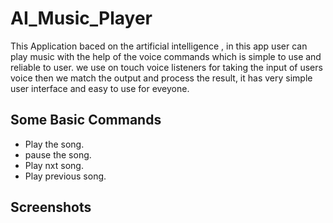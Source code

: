 # AI_Music_Player

This Application baced on the artificial intelligence , in this app user can play music with the help of the voice commands which is simple to use and reliable to user.
we use on touch voice listeners for taking the input of users voice then we match the output and process the result, it has very simple user interface and easy to use for eveyone.


## Some Basic Commands
- Play the song.
- pause the song.
- Play nxt song.
- Play previous song.


## Screenshots

[](Screenshot_20191020-182046.png) [](Screenshot_20191020-182116.png)
